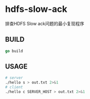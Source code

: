 # hdfs-slow-ack
排查HDFS Slow ack问题的最小复现程序

## BUILD
```go
go build
```

## USAGE
```bash
# server
./hello s > out.txt 2>&1
# client
./hello c SERVER_HOST > out.txt 2>&1
```

